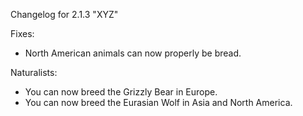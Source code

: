 Changelog for 2.1.3 "XYZ"

Fixes:
- North American animals can now properly be bread.

Naturalists:
- You can now breed the Grizzly Bear in Europe.
- You can now breed the Eurasian Wolf in Asia and North America.